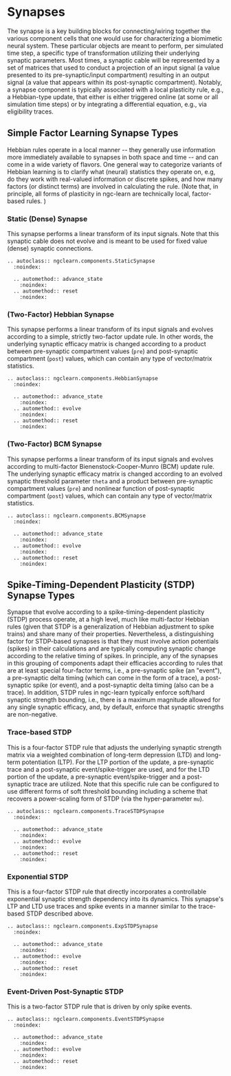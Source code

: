 # Synapses

The synapse is a key building blocks for connecting/wiring together the various
component cells that one would use for characterizing a biomimetic neural system.
These particular objects are meant to perform, per simulated time step, a
specific type of transformation utilizing their underlying synaptic parameters.
Most times, a synaptic cable will be represented by a set of matrices that
used to conduct a projection of an input signal (a value presented to its
pre-synaptic/input compartment) resulting in an output signal (a value that
appears within its post-synaptic compartment). Notably, a synapse component is
typically associated with a local plasticity rule, e.g., a Hebbian-type
update, that either is either triggered online (at some or all simulation time
steps) or by integrating a differential equation, e.g., via eligibility traces.

## Simple Factor Learning Synapse Types

Hebbian rules operate in a local manner -- they generally use information more
immediately available to synapses in both space and time -- and can come in a
wide variety of flavors. One general way to categorize variants of Hebbian learning
is to clarify what (neural) statistics they operate on, e.g, do they work with
real-valued information or discrete spikes, and how many factors (or distinct
terms) are involved in calculating the rule. (Note that, in principle, all
forms of plasticity in ngc-learn are technically local, factor-based rules. )

### Static (Dense) Synapse

This synapse performs a linear transform of its input signals.
Note that this synaptic cable does not evolve and is meant to be 
used for fixed value (dense) synaptic connections.

```{eval-rst}
.. autoclass:: ngclearn.components.StaticSynapse
  :noindex:

  .. automethod:: advance_state
    :noindex:
  .. automethod:: reset
    :noindex:
```

### (Two-Factor) Hebbian Synapse

This synapse performs a linear transform of its input signals and evolves
according to a simple, strictly two-factor update rule. In other words, the
underlying synaptic efficacy matrix is changed according to a product between
pre-synaptic compartment values (`pre`) and post-synaptic compartment (`post`)
values, which can contain any type of vector/matrix statistics.

```{eval-rst}
.. autoclass:: ngclearn.components.HebbianSynapse
  :noindex:

  .. automethod:: advance_state
    :noindex:
  .. automethod:: evolve
    :noindex:
  .. automethod:: reset
    :noindex:
```

### (Two-Factor) BCM Synapse

This synapse performs a linear transform of its input signals and evolves
according to multi-factor Bienenstock-Cooper-Munro (BCM) update rule. The
underlying synaptic efficacy matrix is changed according to an evolved 
synaptic threshold parameter `theta` and a product between
pre-synaptic compartment values (`pre`) and nonlinear function of post-synaptic 
compartment (`post`) values, which can contain any type of vector/matrix 
statistics.

```{eval-rst}
.. autoclass:: ngclearn.components.BCMSynapse
  :noindex:

  .. automethod:: advance_state
    :noindex:
  .. automethod:: evolve
    :noindex:
  .. automethod:: reset
    :noindex:
```

## Spike-Timing-Dependent Plasticity (STDP) Synapse Types

Synapse that evolve according to a spike-timing-dependent plasticity (STDP)
process operate, at a high level, much like multi-factor Hebbian rules (given
that STDP is a generalization of Hebbian adjustment to spike trains) and share
many of their properties. Nevertheless, a distinguishing factor for STDP-based
synapses is that they must involve action potentials (spikes) in their
calculations and are typically computing synaptic change according to the
relative timing of spikes. In principle, any of the synapses in this grouping
of components adapt their efficacies according to rules that are at least special
four-factor terms, i.e., a pre-synaptic spike (an "event"), a pre-synaptic delta
timing (which can come in the form of a trace), a post-synaptic spike (or event),
and a post-synaptic delta timing (also can be a trace). In addition, STDP rules
in ngc-learn typically enforce soft/hard synaptic strength bounding, i.e., there
is a maximum magnitude allowed for any single synaptic efficacy, and, by default,
enforce that synaptic strengths are non-negative.

### Trace-based STDP

This is a four-factor STDP rule that adjusts the underlying synaptic strength
matrix via a weighted combination of long-term depression (LTD) and long-term
potentiation (LTP). For the LTP portion of the update, a pre-synaptic trace and
a post-synaptic event/spike-trigger are used, and for the LTD portion of the
update, a pre-synaptic event/spike-trigger and a post-synaptic trace are
utilized. Note that this specific rule can be configured to use different forms
of soft threshold bounding including a scheme that recovers a power-scaling
form of STDP (via the hyper-parameter `mu`).

```{eval-rst}
.. autoclass:: ngclearn.components.TraceSTDPSynapse
  :noindex:

  .. automethod:: advance_state
    :noindex:
  .. automethod:: evolve
    :noindex:
  .. automethod:: reset
    :noindex:
```

### Exponential STDP

This is a four-factor STDP rule that directly incorporates a controllable
exponential synaptic strength dependency into its dynamics. This synapse's LTP
and LTD use traces and spike events in a manner similar to the trace-based STDP
described above.

```{eval-rst}
.. autoclass:: ngclearn.components.ExpSTDPSynapse
  :noindex:

  .. automethod:: advance_state
    :noindex:
  .. automethod:: evolve
    :noindex:
  .. automethod:: reset
    :noindex:
```

### Event-Driven Post-Synaptic STDP

This is a two-factor STDP rule that is driven by only spike events. 


```{eval-rst}
.. autoclass:: ngclearn.components.EventSTDPSynapse
  :noindex:

  .. automethod:: advance_state
    :noindex:
  .. automethod:: evolve
    :noindex:
  .. automethod:: reset
    :noindex:
```
